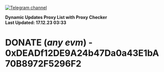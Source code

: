 [![Telegram channel](https://img.shields.io/endpoint?url=https://runkit.io/damiankrawczyk/telegram-badge/branches/master?url=https://t.me/n4z4v0d)](https://t.me/n4z4v0d) 

**Dynamic Updates Proxy List with Proxy Checker**  
**Last Updated: 17.12.23 03:33**

# DONATE (_any evm_) - 0xDEADf12DE9A24b47Da0a43E1bA70B8972F5296F2
